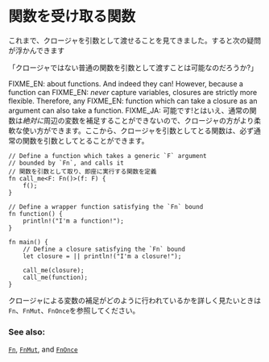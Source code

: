 <!--
# Input functions
-->
# 関数を受け取る関数

<!--
Since closures may be used as arguments, you might wonder if the same can be said
about functions. And indeed they can! If you declare a function that takes a
closure as parameter, then any function that satisfies the trait bound of that
closure can be passed as a parameter.
-->
これまで、クロージャを引数として渡せることを見てきました。すると次の疑問が浮かんできます

「クロージャではない普通の関数を引数として渡すことは可能なのだろうか?」

FIXME_EN: about functions. And indeed they can! However, because a function can
FIXME_EN: *never* capture variables, closures are strictly more flexible. Therefore, any
FIXME_EN: function which can take a closure as an argument can also take a function.
FIXME_JA: 可能です!とはいえ、通常の関数は*絶対に*周辺の変数を補足することができないので、クロージャの方がより柔軟な使い方ができます。ここから、クロージャを引数としてとる関数は、必ず通常の関数を引数としてとることができます。

```rust,editable
// Define a function which takes a generic `F` argument
// bounded by `Fn`, and calls it
// 関数を引数として取り、即座に実行する関数を定義
fn call_me<F: Fn()>(f: F) {
    f();
}

// Define a wrapper function satisfying the `Fn` bound
fn function() {
    println!("I'm a function!");
}

fn main() {
    // Define a closure satisfying the `Fn` bound
    let closure = || println!("I'm a closure!");

    call_me(closure);
    call_me(function);
}
```

<!--
As an additional note, the `Fn`, `FnMut`, and `FnOnce` `traits` dictate how
a closure captures variables from the enclosing scope.
-->
クロージャによる変数の補足がどのように行われているかを詳しく見たいときは`Fn`、`FnMut`、`FnOnce`を参照してください。

### See also:

[`Fn`][fn], [`FnMut`][fn_mut], and [`FnOnce`][fn_once]

[fn]: https://doc.rust-lang.org/std/ops/trait.Fn.html
[fn_mut]: https://doc.rust-lang.org/std/ops/trait.FnMut.html
[fn_once]: https://doc.rust-lang.org/std/ops/trait.FnOnce.html
